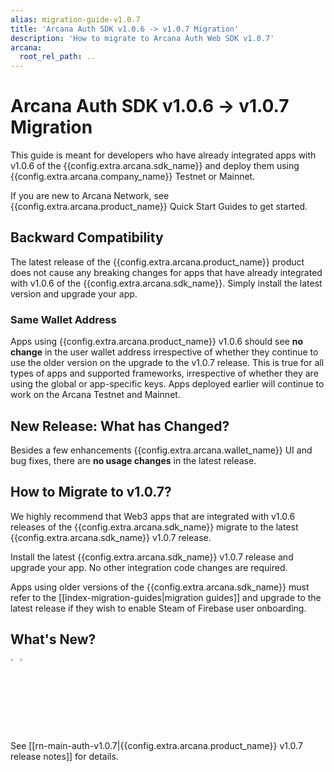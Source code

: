```yaml
---
alias: migration-guide-v1.0.7
title: 'Arcana Auth SDK v1.0.6 -> v1.0.7 Migration'
description: 'How to migrate to Arcana Auth Web SDK v1.0.7'
arcana:
  root_rel_path: ..
---
```


# Arcana Auth SDK v1.0.6 -> v1.0.7 Migration

This guide is meant for developers who have already integrated apps with v1.0.6 of the {{config.extra.arcana.sdk_name}} and deploy them using {{config.extra.arcana.company_name}} Testnet or Mainnet.

If you are new to Arcana Network, see {{config.extra.arcana.product_name}} Quick Start Guides to get started.

## Backward Compatibility

The latest release of the {{config.extra.arcana.product_name}} product does not cause any breaking changes for apps that have already integrated with v1.0.6 of the {{config.extra.arcana.sdk_name}}. Simply install the latest version and upgrade your app.

### Same Wallet Address

Apps using {{config.extra.arcana.product_name}} v1.0.6 should see **no change** in the user wallet address irrespective of whether they continue to use the older version on the upgrade to the v1.0.7 release. This is true for all types of apps and supported frameworks, irrespective of whether they are using the global or app-specific keys. Apps deployed earlier will continue to work on the Arcana Testnet and Mainnet. 

## New Release: What has Changed?

Besides a few enhancements {{config.extra.arcana.wallet_name}} UI and bug fixes, there are **no usage changes** in the latest release.

## How to Migrate to v1.0.7?

We highly recommend that Web3 apps that are integrated with v1.0.6 releases of the {{config.extra.arcana.sdk_name}} migrate to the latest {{config.extra.arcana.sdk_name}} v1.0.7 release.

Install the latest {{config.extra.arcana.sdk_name}} v1.0.7 release and upgrade your app. No other integration code changes are required.

Apps using older versions of the {{config.extra.arcana.sdk_name}} must refer to the [[index-migration-guides|migration guides]] and upgrade to the latest release if they wish to enable Steam of Firebase user onboarding.

## What's New?

<img src="{{config.extra.arcana.img_dir}}/icon_new_light.{{config.extra.arcana.img_png}}#only-light" alt="New icon" width="3%" /><img src="{{config.extra.arcana.img_dir}}/icon_new_dark.{{config.extra.arcana.img_png}}#only-dark" alt="New icon" width="3%" />

See [[rn-main-auth-v1.0.7|{{config.extra.arcana.product_name}} v1.0.7 release notes]] for details.

